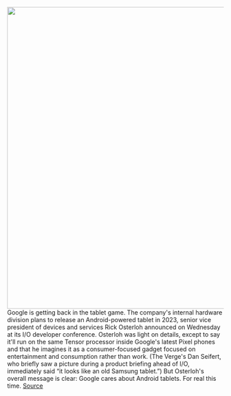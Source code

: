 <img src='https://cdn.vox-cdn.com/thumbor/xQ6yEK3OHF66bKRlqbTPMjK5wwM=/0x0:1633x1041/1200x800/filters:focal(687x391:947x651)/cdn.vox-cdn.com/uploads/chorus_image/image/70857834/Google_tablet.5.jpg' width='700px' /><br/>
Google is getting back in the tablet game. The company's internal hardware division plans to release an Android-powered tablet in 2023, senior vice president of devices and services Rick Osterloh announced on Wednesday at its I/O developer conference. Osterloh was light on details, except to say it'll run on the same Tensor processor inside Google's latest Pixel phones and that he imagines it as a consumer-focused gadget focused on entertainment and consumption rather than work. (The Verge's Dan Seifert, who briefly saw a picture during a product briefing ahead of I/O, immediately said “it looks like an old Samsung tablet.”) But Osterloh's overall message is clear: Google cares about Android tablets. For real this time.
<a href='https://www.theverge.com/2022/5/11/23065055/google-android-tablet-pixel-io-release-date'> Source <a/>